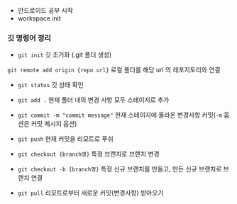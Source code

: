 - 안드로이드 공부 시작
- workspace init

### 깃 명령어 정리
- `git init`
깃 초기화 (.git 폴더 생성)

`git remote add origin {repo url}`
로컬 폴더를 해당 url 의 레포지토리와 연결

- `git status`
깃 상태 확인

- `git add .`
현재 폴더 내의 변경 사항 모두 스테이지로 추가

- `git commit -m "commit message"`
현재 스테이지에 올라온 변경사항 커밋(`-m` 옵션은 커밋 메시지 옵션)

- `git push`
현재 커밋을 리모트로 푸쉬

- `git checkout {branch명}`
특정 브랜치로 브랜치 변경

- `git checkout -b {branch명}`
특정 신규 브랜치를 만들고, 만든 신규 브랜치로 브랜치 연결

- `git pull`
리모트로부터 새로운 커밋(변경사항) 받아오기
